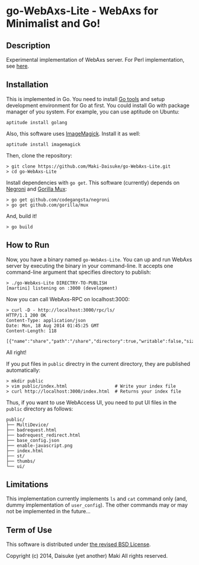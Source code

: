 go-WebAxs-Lite - WebAxs for Minimalist and Go!
=============================================

## Description ##

Experimental implementation of WebAxs server.
For Perl implementation, see [here](https://github.com/Maki-Daisuke/WebAxs-Lite).

## Installation ##

This is implemented in Go. You need to install [Go tools](http://golang.org/doc/install)
and setup development environment for Go at first. You could install Go with
package manager of you system. For example, you can use aptitude on Ubuntu:

    aptitude install golang

Also, this software uses [ImageMagick](http://www.imagemagick.org/). Install it
as well:

    aptitude install imagemagick

Then, clone the repository:

```
> git clone https://github.com/Maki-Daisuke/go-WebAxs-Lite.git
> cd go-WebAxs-Lite
```

Install dependencies with `go get`. This software (currently) depends on
[Negroni](http://martini.codegangsta.io/) and
[Gorilla Mux](http://www.gorillatoolkit.org/pkg/mux):

```
> go get github.com/codegangsta/negroni
> go get github.com/gorilla/mux
```

And, build it!

```
> go build
```

## How to Run ##

Now, you have a binary named `go-WebAxs-Lite`. You can up and run WebAxs server
by executing the binary in your command-line. It accepts one command-line argument
that specifies directory to publish:

```
> ./go-WebAxs-Lite DIRECTRY-TO-PUBLISH
[martini] listening on :3000 (development)
```

Now you can call WebAxs-RPC on localhost:3000:

```
> curl -D - http://localhost:3000/rpc/ls/
HTTP/1.1 200 OK
Content-Type: application/json
Date: Mon, 18 Aug 2014 01:45:25 GMT
Content-Length: 118

[{"name":"share","path":"/share","directory":true,"writable":false,"size":170,"atime":0,"mtime":1372737751,"ctime":0}]
```

All right!

If you put files in `public` directry in the current directory, they are
published automatically:

```
> mkdir public
> vim public/index.html                  # Write your index file
> curl http://localhost:3000/index.html  # Returns your index file
```

Thus, if you want to use WebAccess UI, you need to put UI files in the `public`
directory as follows:

```
public/
├── MultiDevice/
├── badrequest.html
├── badrequest_redirect.html
├── base_config.json
├── enable-javascript.png
├── index.html
├── st/
├── thumbs/
└── ui/
```

## Limitations ##

This implementation currently implements `ls` and `cat` command only (and, dummy
implementation of `user_config`). The other commands may or may not be implemented
in the future...

## Term of Use

This software is distributed under [the revised BSD License](http://opensource.org/licenses/bsd-license.php).

Copyright (c) 2014, Daisuke (yet another) Maki All rights reserved.
